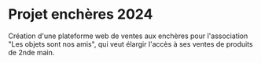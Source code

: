 # Projet enchères 2024

Création d'une plateforme web de ventes aux enchères pour l'association "Les objets sont nos amis", qui veut élargir l'accès à ses ventes de produits de 2nde main.
